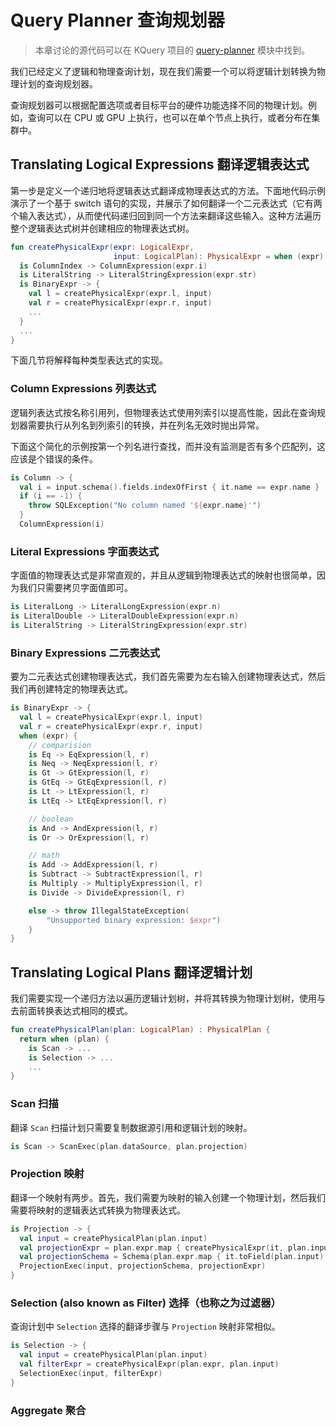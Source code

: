 # Query Planner 查询规划器

> 本章讨论的源代码可以在 KQuery 项目的 [query-planner](https://github.com/andygrove/how-query-engines-work/tree/main/jvm/query-planner) 模块中找到。

我们已经定义了逻辑和物理查询计划，现在我们需要一个可以将逻辑计划转换为物理计划的查询规划器。

查询规划器可以根据配置选项或者目标平台的硬件功能选择不同的物理计划。例如，查询可以在 CPU 或 GPU 上执行，也可以在单个节点上执行，或者分布在集群中。

## Translating Logical Expressions 翻译逻辑表达式

第一步是定义一个递归地将逻辑表达式翻译成物理表达式的方法。下面地代码示例演示了一个基于 switch 语句的实现，并展示了如何翻译一个二元表达式（它有两个输入表达式），从而使代码递归回到同一个方法来翻译这些输入。这种方法遍历整个逻辑表达式树并创建相应的物理表达式树。

```kotlin
fun createPhysicalExpr(expr: LogicalExpr,
                       input: LogicalPlan): PhysicalExpr = when (expr) {
  is ColumnIndex -> ColumnExpression(expr.i)
  is LiteralString -> LiteralStringExpression(expr.str)
  is BinaryExpr -> {
    val l = createPhysicalExpr(expr.l, input)
    val r = createPhysicalExpr(expr.r, input)
    ...
  }
  ...
}
```

下面几节将解释每种类型表达式的实现。

### Column Expressions 列表达式

逻辑列表达式按名称引用列，但物理表达式使用列索引以提高性能，因此在查询规划器需要执行从列名到列索引的转换，并在列名无效时抛出异常。

下面这个简化的示例按第一个列名进行查找，而并没有监测是否有多个匹配列，这应该是个错误的条件。

```kotlin
is Column -> {
  val i = input.schema().fields.indexOfFirst { it.name == expr.name }
  if (i == -1) {
    throw SQLException("No column named '${expr.name}'")
  }
  ColumnExpression(i)
```

### Literal Expressions 字面表达式

字面值的物理表达式是非常直观的，并且从逻辑到物理表达式的映射也很简单，因为我们只需要拷贝字面值即可。

```kotlin
is LiteralLong -> LiteralLongExpression(expr.n)
is LiteralDouble -> LiteralDoubleExpression(expr.n)
is LiteralString -> LiteralStringExpression(expr.str)
```

### Binary Expressions 二元表达式

要为二元表达式创建物理表达式，我们首先需要为左右输入创建物理表达式，然后我们再创建特定的物理表达式。

```kotlin
is BinaryExpr -> {
  val l = createPhysicalExpr(expr.l, input)
  val r = createPhysicalExpr(expr.r, input)
  when (expr) {
    // comparision
    is Eq -> EqExpression(l, r)
    is Neq -> NeqExpression(l, r)
    is Gt -> GtExpression(l, r)
    is GtEq -> GtEqExpression(l, r)
    is Lt -> LtExpression(l, r)
    is LtEq -> LtEqExpression(l, r)

    // boolean
    is And -> AndExpression(l, r)
    is Or -> OrExpression(l, r)

    // math
    is Add -> AddExpression(l, r)
    is Subtract -> SubtractExpression(l, r)
    is Multiply -> MultiplyExpression(l, r)
    is Divide -> DivideExpression(l, r)

    else -> throw IllegalStateException(
        "Unsupported binary expression: $expr")
    }
}
```

## Translating Logical Plans 翻译逻辑计划

我们需要实现一个递归方法以遍历逻辑计划树，并将其转换为物理计划树，使用与去前面转换表达式相同的模式。

```kotlin
fun createPhysicalPlan(plan: LogicalPlan) : PhysicalPlan {
  return when (plan) {
    is Scan -> ...
    is Selection -> ...
    ...
}
```

### Scan 扫描

翻译 `Scan` 扫描计划只需要复制数据源引用和逻辑计划的映射。

```kotlin
is Scan -> ScanExec(plan.dataSource, plan.projection)
```

### Projection 映射

翻译一个映射有两步。首先，我们需要为映射的输入创建一个物理计划，然后我们需要将映射的逻辑表达式转换为物理表达式。

```kotlin
is Projection -> {
  val input = createPhysicalPlan(plan.input)
  val projectionExpr = plan.expr.map { createPhysicalExpr(it, plan.input) }
  val projectionSchema = Schema(plan.expr.map { it.toField(plan.input) })
  ProjectionExec(input, projectionSchema, projectionExpr)
}
```

### Selection (also known as Filter) 选择（也称之为过滤器）

查询计划中 `Selection` 选择的翻译步骤与 `Projection` 映射非常相似。

```kotlin
is Selection -> {
  val input = createPhysicalPlan(plan.input)
  val filterExpr = createPhysicalExpr(plan.expr, plan.input)
  SelectionExec(input, filterExpr)
}

```

### Aggregate 聚合
